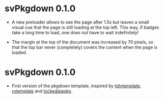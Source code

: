 # svPkgdown 0.1.0

- A new preloader allows to see the page after 1.5s but leaves a small visual cue that the page is still loading at the top left. This way, if badges take a long time to load, one does not have to wait indefinitely!

- The margin at the top of the document was increased by 70 pixels, so that the top bar never (completely) covers the content when the page is loaded.

# svPkgdown 0.1.0

- First version of the pkgdown template, inspired by [tidytemplate](https://github.com/tidyverse/tidytemplate), [rotemplate](https://github.com/ropensci/rotemplate) and [lockedatapkg](https://github.com/lockedatapublished/lockedatapkg).

